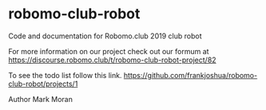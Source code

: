 # robomo-club-robot
Code and documentation for Robomo.club 2019 club robot

For more information on our project check out our formum at https://discourse.robomo.club/t/robomo-club-robot-project/82

To see the todo list follow this link. https://github.com/frankjoshua/robomo-club-robot/projects/1

Author Mark Moran